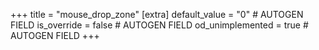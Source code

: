 +++
title = "mouse_drop_zone"
[extra]
default_value = "0" # AUTOGEN FIELD
is_override = false # AUTOGEN FIELD
od_unimplemented = true # AUTOGEN FIELD
+++